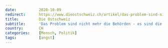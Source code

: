 ```yaml
---
date:          2020-10-09
redirect:      https://www.dieostschweiz.ch/artikel/das-problem-sind-nicht-mehr-die-behoerden-es-sind-die-buerger-VznJEyp
title:         Die Ostschweiz
subtitle:      'Das Problem sind nicht mehr die Behörden - es sind die Bürger'
country:       CH
categories:    [Mensch, Politik]
tags:          [angst]
---
```

